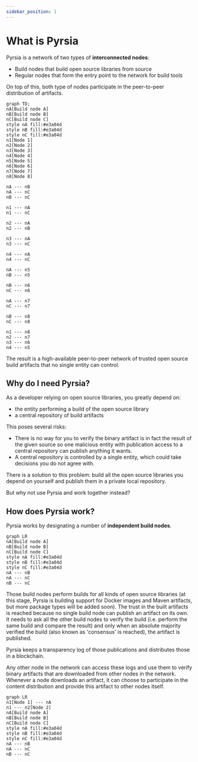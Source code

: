 ```yaml
---
sidebar_position: 1
---
```


# What is Pyrsia

Pyrsia is a network of two types of **interconnected nodes**:

- Build nodes that build open source libraries from source
- Regular nodes that form the entry point to the network for build tools

On top of this, both type of nodes participate in the peer-to-peer distribution
of artifacts.

```mermaid
graph TD;
nA[Build node A]
nB[Build node B]
nC[Build node C]
style nA fill:#e3a04d
style nB fill:#e3a04d
style nC fill:#e3a04d
n1[Node 1]
n2[Node 2]
n3[Node 3]
n4[Node 4]
n5[Node 5]
n6[Node 6]
n7[Node 7]
n8[Node 8]

nA --- nB
nA --- nC
nB --- nC

n1 --- nA
n1 --- nC

n2 --- nA
n2 --- nB

n3 --- nA
n3 --- nC

n4 --- nA
n4 --- nC

nA --- n5
nB --- n5

nB --- n6
nC --- n6

nA --- n7
nC --- n7

nB --- n8
nC --- n8

n1 --- n8
n2 --- n7
n3 --- n6
n4 --- n5
```

The result is a high-available peer-to-peer network of trusted open source build
artifacts that no single entity can control.

## Why do I need Pyrsia?

As a developer relying on open source libraries, you greatly depend on:

- the entity performing a build of the open source library
- a central repository of build artifacts

This poses several risks:

- There is no way for you to verify the binary artifact is in fact the result of
  the given source so one malicious entity with publication access to a central
  repository can publish anything it wants.
- A central repository is controlled by a single entity, which could take
  decisions you do not agree with.

There is a solution to this problem: build all the open source libraries you
depend on yourself and publish them in a private local repository.

But why not use Pyrsia and work together instead?

## How does Pyrsia work?

Pyrsia works by designating a number of **independent build nodes**.

```mermaid
graph LR
nA[Build node A]
nB[Build node B]
nC[Build node C]
style nA fill:#e3a04d
style nB fill:#e3a04d
style nC fill:#e3a04d
nA --- nB
nA --- nC
nB --- nC
```

Those build nodes perform builds for all kinds of open source libraries (at this
stage, Pyrsia is building support for Docker images and Maven artifacts, but more package types will
be added soon). The trust in the built artifacts is reached because no single build
node can publish an artifact on its own. It needs to ask all the other build nodes
to verify the build (i.e. perform the same build and compare the result) and only
when an absolute majority verified the build (also known as 'consensus' is reached),
the artifact is published.

Pyrsia keeps a transparency log of those publications and distributes those in a
blockchain.

Any other node in the network can access these logs and use them to verify binary
artifacts that are downloaded from other nodes in the network. Whenever a node
downloads an artifact, it can choose to participate in the content distribution
and provide this artifact to other nodes itself.

```mermaid
graph LR
n1[Node 1] --- nA
n1 --- n2[Node 2]
nA[Build node A]
nB[Build node B]
nC[Build node C]
style nA fill:#e3a04d
style nB fill:#e3a04d
style nC fill:#e3a04d
nA --- nB
nA --- nC
nB --- nC
```
